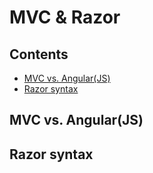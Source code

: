 # MVC & Razor 
## Contents
- [MVC vs. Angular(JS)](#mvc-vs-angularjs)
- [Razor syntax](#razor-syntax)


## MVC vs. Angular(JS)


## Razor syntax

